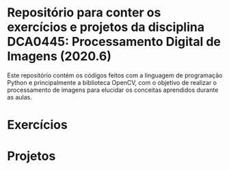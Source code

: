 # Repositório para conter os exercícios e projetos da disciplina DCA0445: Processamento Digital de Imagens (2020.6)

Este repositório contém os códigos feitos com a linguagem de programação Python e principalmente a biblioteca OpenCV, com o objetivo de realizar o processamento de imagens para elucidar os conceitas aprendidos durante as aulas.

# Exercícios

##

# Projetos